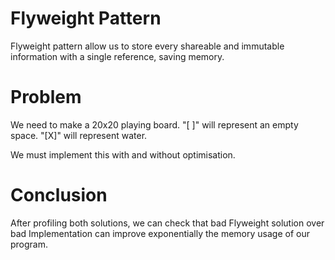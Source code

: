 #  Flyweight Pattern

Flyweight pattern allow us to store every shareable and immutable information with a single reference,
saving memory.

# Problem

We need to make a 20x20 playing board. "[ ]" will represent an empty space. "[X]" will represent water.

We must implement this with and without optimisation.

# Conclusion

After profiling both solutions, we can check that bad Flyweight solution over bad
Implementation can improve exponentially the memory usage of our program.
